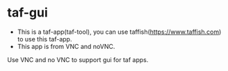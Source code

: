 # taf-gui

- This is a taf-app(taf-tool), you can use taffish(https://www.taffish.com) to use this taf-app.
- This app is from VNC and noVNC.

Use VNC and no VNC to support gui for taf apps.

